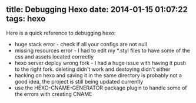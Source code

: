 title: Debugging Hexo
date: 2014-01-15 01:07:22
tags: hexo
---
Here is a quick reference to debugging hexo:

+ huge stack error - check if all your configs are not null
+ missing resources error - I had to edit my *.styl files to have some of the css and assets located correctly
+ hexo server deploy wrong fork - I had a huge issue with having it push to the right fork. deleting didn't work and destoying didn't either
+ hacking on hexo and saving it in the same directory is probably not a good idea, the project is still being updated currently
+ use the HEXO-CNAME-GENERATOR package plugin to handle some of the errors with creating CNAME